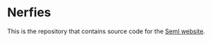 # Nerfies

This is the repository that contains source code for the [SemI website](https://ut-mao.github.io/noise.github.io/).

